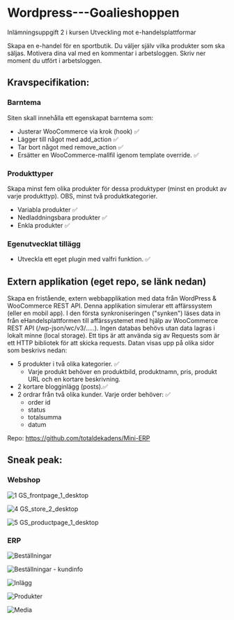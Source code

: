 # Wordpress---Goalieshoppen
Inlämningsuppgift 2  i  kursen Utveckling mot e-handelsplattformar

Skapa en e-handel för en sportbutik. Du väljer själv vilka produkter som ska  säljas. Motivera dina val med en kommentar i arbetsloggen. Skriv ner moment du utfört i arbetsloggen.

## Kravspecifikation:

### Barntema
Siten skall innehålla ett egenskapat barntema som:  
   * Justerar WooCommerce via krok (hook) ✅
   * Lägger till något med add_action ✅
   * Tar bort något med remove_action   ✅
   * Ersätter en WooCommerce-mallfil igenom template override. ✅
 
### Produkttyper
Skapa minst fem olika produkter för dessa produktyper (minst en produkt av varje produkttyp). OBS, minst två produktkategorier.
   * Variabla produkter ✅
   * Nedladdningsbara produkter ✅ 
   * Enkla produkter ✅
 
### Egenutvecklat tillägg
   * Utveckla ett eget plugin med valfri funktion. ✅
  
## Extern applikation (eget repo, se länk nedan)       

Skapa en fristående, extern webbapplikation med data från WordPress & WooCommerce REST API.
Denna applikation simulerar ett affärssystem (eller en mobil app).
I den första synkroniseringen ("synken") läses data in från eHandelsplattformen till affärssystemet med hjälp av WooCommerce REST API (/wp-json/wc/v3/.....). Ingen databas behövs utan data lagras i lokalt minne (local storage). Ett tips är att använda sig av Requests som är ett HTTP bibliotek för att skicka requests.
Datan visas upp på olika sidor som beskrivs nedan:
 
   * 5 produkter i två olika kategorier. ✅
     - Varje produkt behöver en produktbild, produktnamn, pris, produkt URL och en kortare beskrivning.
   * 2 kortare blogginlägg (posts).✅
   * 2 ordrar från två olika kunder. Varje order behöver: ✅
     - order id
     - status
     - totalsumma
     - datum

  
Repo: https://github.com/totaldekadens/Mini-ERP


## Sneak peak: 

### Webshop

![1  GS_frontpage_1_desktop](https://user-images.githubusercontent.com/90898648/178286908-79f46585-4c27-4cce-8a05-17a9d7286538.JPG)

![4  GS_store_2_desktop](https://user-images.githubusercontent.com/90898648/178286929-b06f6770-6387-4d89-bebb-f46868d1e503.JPG)

![5  GS_productpage_1_desktop](https://user-images.githubusercontent.com/90898648/178287126-8a387f31-9fac-4906-b41a-d52ac194e148.JPG)

### ERP
![Beställningar](https://user-images.githubusercontent.com/90898648/178287373-3a3f4970-0cdb-46ed-b0a9-29fa76563b05.JPG)

![Beställningar - kundinfo](https://user-images.githubusercontent.com/90898648/178287395-e8af7479-4a51-41bf-85ad-211510f0b0bb.JPG)

![Inlägg](https://user-images.githubusercontent.com/90898648/178287420-b4434218-ce39-4d30-8711-64ec459eaa2b.JPG)

![Produkter](https://user-images.githubusercontent.com/90898648/178287478-a07cdd2f-9567-4eda-9af6-547833329274.JPG)

![Media](https://user-images.githubusercontent.com/90898648/178287440-01c584f9-00cf-444c-94ca-6fbfca2e9f07.JPG)



